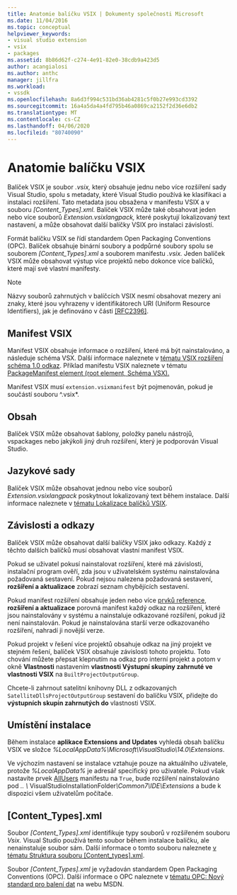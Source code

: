 ```yaml
---
title: Anatomie balíčku VSIX | Dokumenty společnosti Microsoft
ms.date: 11/04/2016
ms.topic: conceptual
helpviewer_keywords:
- visual studio extension
- vsix
- packages
ms.assetid: 8b86d62f-c274-4e91-82e0-38cdb9a423d5
author: acangialosi
ms.author: anthc
manager: jillfra
ms.workload:
- vssdk
ms.openlocfilehash: 8a6d3f994c531bd36ab4281c5f0b27e993cd3392
ms.sourcegitcommit: 16a4a5da4a4fd795b46a0869ca2152f2d36e6db2
ms.translationtype: MT
ms.contentlocale: cs-CZ
ms.lasthandoff: 04/06/2020
ms.locfileid: "80740090"
---
```

# <a name="anatomy-of-a-vsix-package"></a>Anatomie balíčku VSIX
Balíček VSIX je soubor *.vsix,* který obsahuje jednu nebo více rozšíření sady Visual Studio, spolu s metadaty, které Visual Studio používá ke klasifikaci a instalaci rozšíření. Tato metadata jsou obsažena v manifestu VSIX a v souboru *[Content_Types].xml.* Balíček VSIX může také obsahovat jeden nebo více souborů *Extension.vsixlangpack,* které poskytují lokalizovaný text nastavení, a může obsahovat další balíčky VSIX pro instalaci závislostí.

 Formát balíčku VSIX se řídí standardem Open Packaging Conventions (OPC). Balíček obsahuje binární soubory a podpůrné soubory spolu se souborem *[Content_Types].xml* a souborem manifestu *.vsix.* Jeden balíček VSIX může obsahovat výstup více projektů nebo dokonce více balíčků, které mají své vlastní manifesty.

> [!NOTE]
> Názvy souborů zahrnutých v balíčcích VSIX nesmí obsahovat mezery ani znaky, které jsou vyhrazeny v identifikátorech URI (Uniform Resource Identifiers), jak je definováno v části [ \[RFC2396\]](https://www.rfc-editor.org/rfc/rfc2396.txt).

## <a name="the-vsix-manifest"></a>Manifest VSIX
 Manifest VSIX obsahuje informace o rozšíření, které má být nainstalováno, a následuje schéma VSX. Další informace naleznete v [tématu VSIX rozšíření schéma 1.0 odkaz](https://msdn.microsoft.com/library/76e410ec-b1fb-4652-ac98-4a4c52e09a2b). Příklad manifestu VSIX naleznete v tématu [PackageManifest element (root element, Schéma VSX).](https://msdn.microsoft.com/library/f8ae42ba-775a-4d2b-976a-f556e147f187)

 Manifest VSIX musí `extension.vsixmanifest` být pojmenován, pokud je součástí souboru ^.vsix*.

## <a name="the-content"></a>Obsah
 Balíček VSIX může obsahovat šablony, položky panelu nástrojů, vspackages nebo jakýkoli jiný druh rozšíření, který je podporován Visual Studio.

## <a name="language-packs"></a>Jazykové sady
 Balíček VSIX může obsahovat jednou nebo více souborů *Extension.vsixlangpack* poskytnout lokalizovaný text během instalace. Další informace naleznete v [tématu Lokalizace balíčků VSIX](../extensibility/localizing-vsix-packages.md).

## <a name="dependencies-and-references"></a>Závislosti a odkazy
 Balíček VSIX může obsahovat další balíčky VSIX jako odkazy. Každý z těchto dalších balíčků musí obsahovat vlastní manifest VSIX.

 Pokud se uživatel pokusí nainstalovat rozšíření, které má závislosti, instalační program ověří, zda jsou v uživatelském systému nainstalována požadovaná sestavení. Pokud nejsou nalezena požadovaná sestavení, **rozšíření a aktualizace** zobrazí seznam chybějících sestavení.

 Pokud manifest rozšíření obsahuje jeden nebo více [prvků reference,](/previous-versions/visualstudio/visual-studio-2010/dd393687(v=vs.100)) **rozšíření a aktualizace** porovná manifest každý odkaz na rozšíření, které jsou nainstalovány v systému a nainstaluje odkazované rozšíření, pokud již není nainstalován. Pokud je nainstalována starší verze odkazovaného rozšíření, nahradí ji novější verze.

 Pokud projekt v řešení více projektů obsahuje odkaz na jiný projekt ve stejném řešení, balíček VSIX obsahuje závislosti tohoto projektu. Toto chování můžete přepsat klepnutím na odkaz pro interní projekt a potom v okně **Vlastnosti** nastavením **vlastnosti Výstupní skupiny zahrnuté ve vlastnosti VSIX** na `BuiltProjectOutputGroup`.

 Chcete-li zahrnout satelitní knihovny DLL z odkazovaných `SatelliteDllsProjectOutputGroup` sestavení do balíčku VSIX, přidejte do **výstupních skupin zahrnutých do** vlastnosti VSIX.

## <a name="installation-location"></a>Umístění instalace
 Během instalace **aplikace Extensions and Updates** vyhledá obsah balíčku VSIX ve složce *%LocalAppData%\Microsoft\VisualStudio\14.0\Extensions*.

 Ve výchozím nastavení se instalace vztahuje pouze na aktuálního uživatele, protože *%LocalAppData%* je adresář specifický pro uživatele. Pokud však nastavíte prvek [AllUsers](https://msdn.microsoft.com/library/ac817f50-3276-4ddb-b467-8bbb1432455b) manifestu na `True`, bude rozšíření nainstalováno pod <em>.. \\ </em>VisualStudioInstallationFolder<em>\Common7\IDE\Extensions</em> a bude k dispozici všem uživatelům počítače.

## <a name="content_typesxml"></a>[Content_Types].xml
 Soubor *[Content_Types].xml* identifikuje typy souborů v rozšířeném souboru *Vsix.* Visual Studio používá tento soubor během instalace balíčku, ale nenainstaluje soubor sám. Další informace o tomto souboru naleznete [v tématu Struktura souboru [Content_types].xml](the-structure-of-the-content-types-dot-xml-file.md).

 Soubor *[Content_Types].xml* je vyžadován standardem Open Packaging Conventions (OPC). Další informace o OPC naleznete v [tématu OPC: Nový standard pro balení dat](https://blogs.msdn.microsoft.com/msdnmagazine/2007/08/08/opc-a-new-standard-for-packaging-your-data/) na webu MSDN.
